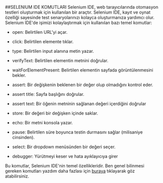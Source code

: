 
##SELENIUM IDE KOMUTLARI
Selenium IDE, web tarayıcılarında otomasyon testleri oluşturmak için kullanılan bir araçtır. Selenium IDE, kayıt ve oynat özelliği sayesinde test senaryolarınızı kolayca oluşturmanıza yardımcı olur. Selenium IDE'de işimizi kolaylaştırmak için kullanılan bazı temel komutlar:

- open: Belirtilen URL'yi açar.

- click: Belirtilen elemente tıklar.

- type: Belirtilen input alanına metin yazar.

- verifyText: Belirtilen elementin metnini doğrular.

- waitForElementPresent: Belirtilen elementin sayfada görüntülenmesini bekler.

- assert: Bir değişkenin beklenen bir değer olup olmadığını kontrol eder.

- assert title: Sayfa başlığını doğrular.

- assert text: Bir öğenin metninin sağlanan değeri içerdiğini doğrular

- store: Bir değeri bir değişken içinde saklar.

- echo: Bir metni konsola yazar.

- pause: Belirtilen süre boyunca testin durmasını sağlar (milisaniye cinsinden).

- select: Bir dropdown menüsünden bir değeri seçer.

- debugger: Yürütmeyi keser ve hata ayıklayıcıya girer


Bu komutlar, Selenium IDE'nin temel özellikleridir. Ben genel bilinmesi gereken komutları yazdım daha fazlası için [buraya](https://www.selenium.dev/selenium-ide/docs/en/api/commands) tıklayarak göz atabilirsiniz.